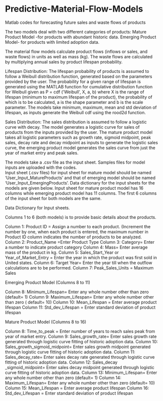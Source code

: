 # Predictive-Material-Flow-Models
Matlab codes for forecasting future sales and waste flows of products

The two models deal with two different categories of products: 
Mature Product Model -for products with abundant historic data.
Emerging Product Model- for products with limited adoption data.

The material flow models calculate product flows (inflows or sales, and waste flows) in units as well as mass (kg).
The waste flows are calculated by multiplying annual sales by product lifespan probability. 

Lifespan Distribution: The lifespan probability of products is assumed to follow a Weibull distribution function, generated based on the parameters provided by the user. 
The probability for a given range of lifespan is generated using the MATLAB function for cumulative distribution function for Weibull given as
P = cdf ('Weibull', X, a, b) where X is the range of lifespan (minimum to maximum lifespan of the product), the probability of which is to be calculated, a is the shape parameter and b is the scale parameter.
The models take minimum, maximum, mean and std deviation of lifespan, as inputs generate the Weibull cdf using the rood2d function. 

Sales Distribution: The sales distribution is assumed to follow a logistic curve with decay. 
The model generates a logistic curve for sales of products from the inputs provided by the user. 
The mature product model takes all logistic parameters such as growth rate, sigmoid midpoint, peak sales, decay rate and decay midpoint as inputs to generate the logistic sales curve, 
the emerging product model generates the sales curve from just the year of market entry and peak sales. 

The models take a .csv file as the input sheet. Samples files for model inputs are uploaded with the codes.  
Input sheet (.csv files)  for input sheet for mature model should be named ‘User_Input_MatureProducts’ and 
that of emerging model should be named ‘User_Input_EmergingProducts’. Data dictionary for the input sheets for the models are given below.
Input sheet for mature product model has 16 columns while emerging product model has 11 columns. 
The first 6 columns of the input sheet for both models are the same.

Data Dictionary for Input sheets.

Columns 1 to 6 (both models) is to provide basic details about the products.

Column 1: Product ID = Assign a number to each product. (Increment the number by one, when each product is entered, the maximum number in Product ID column indicates the number of products to be analyzed.
Column 2: Product_Name =Enter Product Type
Column 3: Category= Enter a number to indicate product category
Column 4: Mass= Enter average mass of the product in kg.
Column 5: Sales_Start_Year or Year_of_Market_Entry = Enter the year in which the product was first sold in United states.
Column 6: Target Year= Enter the year till when the outflow calculations are to be performed.
Column 7: Peak_Sales_Units = Maximum Sales 

Emerging Product Model (Columns 8 to 11) 

Column 8: Minimum_Lifespan= Enter any whole number other than zero (default= 1)
Column 9: Maximum_Lifespan= Enter any whole number other than zero ( default= 10)
Column 10: Mean_Lifespan = Enter average product lifespan
Column 11: Std_dev_Lifespan = Enter standard deviation of product lifespan

Mature Product Model (Columns 8 to 16) 

Column 8: Time_to_peak = Enter number of years to reach sales peak from year of market entry.
Column 9: Sales_growth_rate= Enter sales growth rate generated through logistic curve fitting of historic adoption data.
Column 10: Sales_growth_sigmoid_midpoint= Enter sales growth midpoint generated through logistic curve fitting of historic adoption data.
Column 11: Sales_decay_rate= Enter sales decay rate generated through logistic curve fitting of historic adoption data.
Column 12: Sales_decay _sigmoid_midpoint= Enter sales decay midpoint generated through logistic curve fitting of historic adoption data.
Column 13: Minimum_Lifespan= Enter any whole number other than zero (default= 1)
Column 14: Maximum_Lifespan= Enter any whole number other than zero (default= 10)
Column 15: Mean_Lifespan = Enter average product lifespan
Column 16: Std_dev_Lifespan = Enter standard deviation of product lifespan

